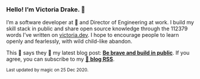 ### Hello! I’m Victoria Drake. 👋

I’m a software developer at 💜 and Director of Engineering at work. I build my skill stack in public and share open source knowledge through the 112379 words I’ve written on [victoria.dev](https://victoria.dev). I hope to encourage people to learn openly and fearlessly, with wild child-like abandon.

This 🦔 says they 🎉 my latest blog post: **[Be brave and build in public](https://victoria.dev/blog/be-brave-and-build-in-public/)**. If you agree, you can subscribe to my [📡 **blog RSS**](https://victoria.dev/index.xml).

<sub>Last updated by magic on 25 Dec 2020.</sub>
